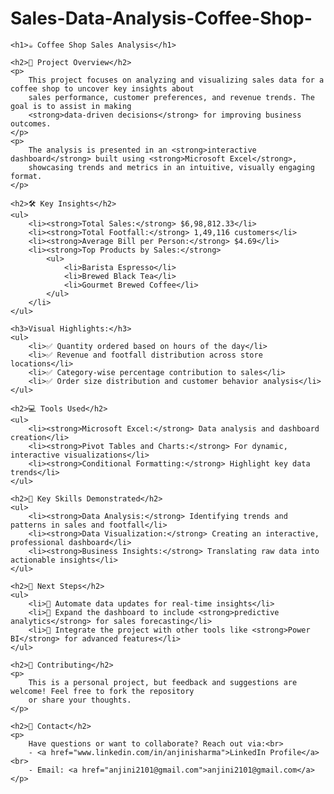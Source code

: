 # Sales-Data-Analysis-Coffee-Shop-
<!DOCTYPE html>
<html lang="en">
<head>
    <meta charset="UTF-8">
    <meta name="viewport" content="width=device-width, initial-scale=1.0">
    <title>Coffee Shop Sales Analysis</title>
</head>
<body>

    <h1>☕ Coffee Shop Sales Analysis</h1>

    <h2>📌 Project Overview</h2>
    <p>
        This project focuses on analyzing and visualizing sales data for a coffee shop to uncover key insights about 
        sales performance, customer preferences, and revenue trends. The goal is to assist in making 
        <strong>data-driven decisions</strong> for improving business outcomes.
    </p>
    <p>
        The analysis is presented in an <strong>interactive dashboard</strong> built using <strong>Microsoft Excel</strong>, 
        showcasing trends and metrics in an intuitive, visually engaging format.
    </p>

    <h2>🛠 Key Insights</h2>
    <ul>
        <li><strong>Total Sales:</strong> $6,98,812.33</li>
        <li><strong>Total Footfall:</strong> 1,49,116 customers</li>
        <li><strong>Average Bill per Person:</strong> $4.69</li>
        <li><strong>Top Products by Sales:</strong>
            <ul>
                <li>Barista Espresso</li>
                <li>Brewed Black Tea</li>
                <li>Gourmet Brewed Coffee</li>
            </ul>
        </li>
    </ul>

    <h3>Visual Highlights:</h3>
    <ul>
        <li>✅ Quantity ordered based on hours of the day</li>
        <li>✅ Revenue and footfall distribution across store locations</li>
        <li>✅ Category-wise percentage contribution to sales</li>
        <li>✅ Order size distribution and customer behavior analysis</li>
    </ul>

    <h2>💻 Tools Used</h2>
    <ul>
        <li><strong>Microsoft Excel:</strong> Data analysis and dashboard creation</li>
        <li><strong>Pivot Tables and Charts:</strong> For dynamic, interactive visualizations</li>
        <li><strong>Conditional Formatting:</strong> Highlight key data trends</li>
    </ul>

    <h2>🚀 Key Skills Demonstrated</h2>
    <ul>
        <li><strong>Data Analysis:</strong> Identifying trends and patterns in sales and footfall</li>
        <li><strong>Data Visualization:</strong> Creating an interactive, professional dashboard</li>
        <li><strong>Business Insights:</strong> Translating raw data into actionable insights</li>
    </ul>

    <h2>🌟 Next Steps</h2>
    <ul>
        <li>🔹 Automate data updates for real-time insights</li>
        <li>🔹 Expand the dashboard to include <strong>predictive analytics</strong> for sales forecasting</li>
        <li>🔹 Integrate the project with other tools like <strong>Power BI</strong> for advanced features</li>
    </ul>

    <h2>🤝 Contributing</h2>
    <p>
        This is a personal project, but feedback and suggestions are welcome! Feel free to fork the repository 
        or share your thoughts.
    </p>

    <h2>📧 Contact</h2>
    <p>
        Have questions or want to collaborate? Reach out via:<br>
        - <a href="www.linkedin.com/in/anjinisharma">LinkedIn Profile</a><br>
        - Email: <a href="anjini2101@gmail.com">anjini2101@gmail.com</a>
    </p>

</body>
</html>
